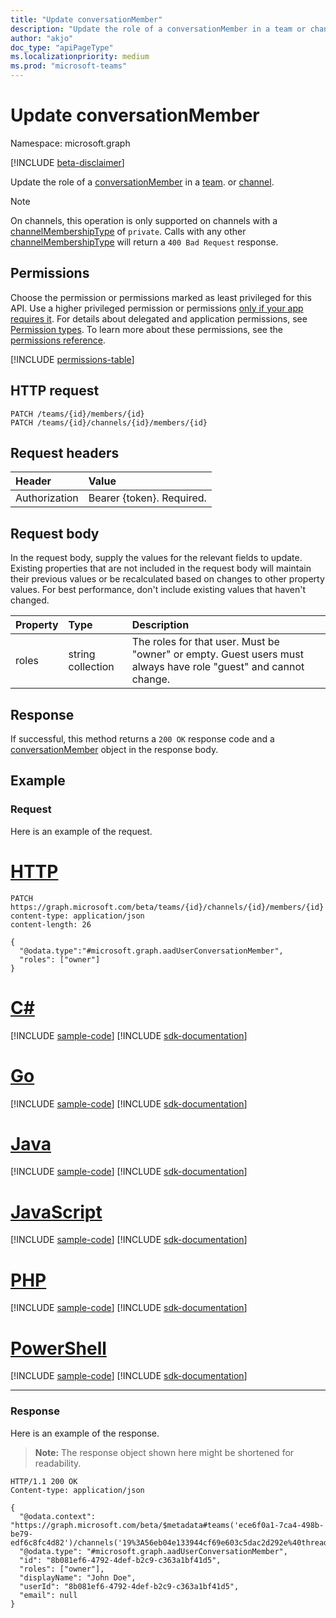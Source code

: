 ```yaml
---
title: "Update conversationMember"
description: "Update the role of a conversationMember in a team or channel."
author: "akjo"
doc_type: "apiPageType"
ms.localizationpriority: medium
ms.prod: "microsoft-teams"
---
```


# Update conversationMember

Namespace: microsoft.graph

[!INCLUDE [beta-disclaimer](../../includes/beta-disclaimer.md)]

Update the role of a [conversationMember](../resources/conversationmember.md) in a 
[team](../resources/team.md).
or [channel](../resources/channel.md).

> [!NOTE]
> On channels, this operation is only supported on channels with a [channelMembershipType](../resources/channel.md#channelmembershiptype-values) of `private`. Calls with any other [channelMembershipType](../resources/channel.md#channelmembershiptype-values) will return a `400 Bad Request` response.

## Permissions

Choose the permission or permissions marked as least privileged for this API. Use a higher privileged permission or permissions [only if your app requires it](/graph/permissions-overview#best-practices-for-using-microsoft-graph-permissions). For details about delegated and application permissions, see [Permission types](/graph/permissions-overview#permission-types). To learn more about these permissions, see the [permissions reference](/graph/permissions-reference).

<!-- { "blockType": "permissions", "name": "conversationmember_update" } -->
[!INCLUDE [permissions-table](../includes/permissions/conversationmember-update-permissions.md)]

## HTTP request
<!-- { "blockType": "ignored"} -->
```http
PATCH /teams/{id}/members/{id}
PATCH /teams/{id}/channels/{id}/members/{id}
```

## Request headers

| Header       | Value |
|:---------------|:--------|
| Authorization  | Bearer {token}. Required.  |

## Request body

In the request body, supply the values for the relevant fields to update. Existing properties that are not included in the request body will maintain their previous values or be recalculated based on changes to other property values. For best performance, don't include existing values that haven't changed.

| Property   | Type |Description|
|:---------------|:--------|:----------|
|roles|string collection|The roles for that user. Must be "owner" or empty. Guest users must always have role "guest" and cannot change. |

## Response

If successful, this method returns a `200 OK` response code and a [conversationMember](../resources/conversationmember.md) object in the response body.

## Example

### Request

Here is an example of the request.

# [HTTP](#tab/http)
<!-- {
  "blockType": "request",
  "name": "update_conversation_member"
} -->
```http
PATCH https://graph.microsoft.com/beta/teams/{id}/channels/{id}/members/{id}
content-type: application/json
content-length: 26

{
  "@odata.type":"#microsoft.graph.aadUserConversationMember",
  "roles": ["owner"]
}
```

# [C#](#tab/csharp)
[!INCLUDE [sample-code](../includes/snippets/csharp/update-conversation-member-csharp-snippets.md)]
[!INCLUDE [sdk-documentation](../includes/snippets/snippets-sdk-documentation-link.md)]

# [Go](#tab/go)
[!INCLUDE [sample-code](../includes/snippets/go/update-conversation-member-go-snippets.md)]
[!INCLUDE [sdk-documentation](../includes/snippets/snippets-sdk-documentation-link.md)]

# [Java](#tab/java)
[!INCLUDE [sample-code](../includes/snippets/java/update-conversation-member-java-snippets.md)]
[!INCLUDE [sdk-documentation](../includes/snippets/snippets-sdk-documentation-link.md)]

# [JavaScript](#tab/javascript)
[!INCLUDE [sample-code](../includes/snippets/javascript/update-conversation-member-javascript-snippets.md)]
[!INCLUDE [sdk-documentation](../includes/snippets/snippets-sdk-documentation-link.md)]

# [PHP](#tab/php)
[!INCLUDE [sample-code](../includes/snippets/php/update-conversation-member-php-snippets.md)]
[!INCLUDE [sdk-documentation](../includes/snippets/snippets-sdk-documentation-link.md)]

# [PowerShell](#tab/powershell)
[!INCLUDE [sample-code](../includes/snippets/powershell/update-conversation-member-powershell-snippets.md)]
[!INCLUDE [sdk-documentation](../includes/snippets/snippets-sdk-documentation-link.md)]

---

### Response

Here is an example of the response.

>**Note:** The response object shown here might be shortened for readability.
<!-- {
  "blockType": "response",
  "truncated": true,
  "@odata.type": "microsoft.graph.conversationMember"
} -->
```http
HTTP/1.1 200 OK
Content-type: application/json

{
  "@odata.context": "https://graph.microsoft.com/beta/$metadata#teams('ece6f0a1-7ca4-498b-be79-edf6c8fc4d82')/channels('19%3A56eb04e133944cf69e603c5dac2d292e%40thread.skype')/members/microsoft.graph.aadUserConversationMember/$entity",
  "@odata.type": "#microsoft.graph.aadUserConversationMember",
  "id": "8b081ef6-4792-4def-b2c9-c363a1bf41d5",
  "roles": ["owner"],
  "displayName": "John Doe",
  "userId": "8b081ef6-4792-4def-b2c9-c363a1bf41d5",
  "email": null
}
```


